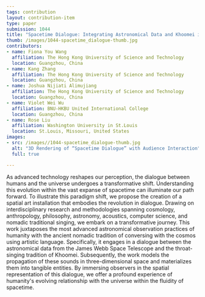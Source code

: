 ```yaml
---
tags: contribution
layout: contribution-item
type: paper
submission: 1044
title: "Spacetime Dialogue: Integrating Astronomical Data and Khoomei in Spatial Installation"
thumb: /images/1044-spacetime_dialogue-thumb.jpg
contributors: 
- name: Fiona You Wang
  affiliation: The Hong Kong University of Science and Technology
  location: Guangzhou, China
- name: Kang Zhang
  affiliation: The Hong Kong University of Science and Technology
  location: Guangzhou, China
- name: Joshua Nijiati Alimujiang
  affiliation: The Hong Kong University of Science and Technology
  location: Guangzhou, China
- name: Violet Wei Wu
  affiliation: BNU-HKBU United International College
  location: Guangzhou, China
- name: Rose Liu
  affiliation: Washington University in St.Louis
  location: St.Louis, Missouri, United States
images: 
- src: /images//1044-spacetime_dialogue-thumb.jpg
  alt: "3D Rendering of “Spacetime Dialogue” with Audience Interaction"
  full: true

---
```


As advanced technology reshapes our perception, the dialogue between
humans and the universe undergoes a transformative shift. Understanding
this evolution within the vast expanse of spacetime can illuminate our
path forward. To illustrate this paradigm shift, we propose the creation
of a spatial art installation that embodies the revolution in dialogue.
Drawing on interdisciplinary research and methodologies spanning
cosmology, anthropology, philosophy, astronomy, acoustics, computer
science, and nomadic traditional singing, we embark on a transformative
journey. This work juxtaposes the most advanced astronomical observation
practices of humanity with the ancient nomadic tradition of conversing
with the cosmos using artistic language. Specifically, it engages in a
dialogue between the astronomical data from the James Webb Space
Telescope and the throat-singing tradition of Khoomei. Subsequently, the
work models the propagation of these sounds in three-dimensional space
and materializes them into tangible entities. By immersing observers in
the spatial representation of this dialogue, we offer a profound
experience of humanity's evolving relationship with the universe within
the fluidity of spacetime.

